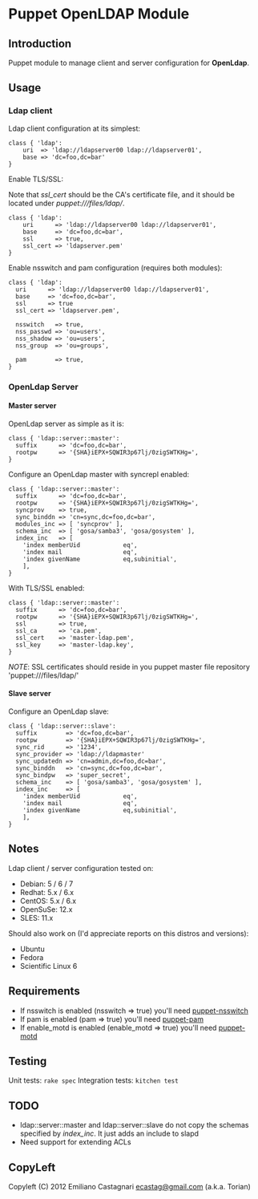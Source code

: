 Puppet OpenLDAP Module
======================

Introduction
------------

Puppet module to manage client and server configuration for
**OpenLdap**.

## Usage ##

### Ldap client ###

Ldap client configuration at its simplest:


    class { 'ldap':
    	uri  => 'ldap://ldapserver00 ldap://ldapserver01',
    	base => 'dc=foo,dc=bar'
    }


Enable TLS/SSL:

Note that *ssl_cert* should be the CA's certificate file, and
it should be located under *puppet:///files/ldap/*.

    class { 'ldap':
    	uri      => 'ldap://ldapserver00 ldap://ldapserver01',
    	base     => 'dc=foo,dc=bar',
    	ssl      => true,
    	ssl_cert => 'ldapserver.pem'
    }

Enable nsswitch and pam configuration (requires both modules):

    class { 'ldap':
      uri      => 'ldap://ldapserver00 ldap://ldapserver01',
      base     => 'dc=foo,dc=bar',
      ssl      => true
      ssl_cert => 'ldapserver.pem',

      nsswitch   => true,
      nss_passwd => 'ou=users',
      nss_shadow => 'ou=users',
      nss_group  => 'ou=groups',

      pam        => true,
    }

### OpenLdap Server ###

#### Master server ####

OpenLdap server as simple as it is:

    class { 'ldap::server::master':
      suffix      => 'dc=foo,dc=bar',
      rootpw      => '{SHA}iEPX+SQWIR3p67lj/0zigSWTKHg=',
    }

Configure an OpenLdap master with syncrepl enabled:

    class { 'ldap::server::master':
      suffix      => 'dc=foo,dc=bar',
      rootpw      => '{SHA}iEPX+SQWIR3p67lj/0zigSWTKHg=',
      syncprov    => true,
      sync_binddn => 'cn=sync,dc=foo,dc=bar',
      modules_inc => [ 'syncprov' ],
      schema_inc  => [ 'gosa/samba3', 'gosa/gosystem' ],
      index_inc   => [
        'index memberUid            eq',
        'index mail                 eq',
        'index givenName            eq,subinitial',
        ],
    }

With TLS/SSL enabled:

    class { 'ldap::server::master':
      suffix      => 'dc=foo,dc=bar',
      rootpw      => '{SHA}iEPX+SQWIR3p67lj/0zigSWTKHg=',
      ssl         => true,
      ssl_ca      => 'ca.pem',
      ssl_cert    => 'master-ldap.pem',
      ssl_key     => 'master-ldap.key',
    }

*NOTE*: SSL certificates should reside in you puppet master
file repository 'puppet:///files/ldap/'

#### Slave server ####

Configure an OpenLdap slave:

    class { 'ldap::server::slave':
      suffix        => 'dc=foo,dc=bar',
      rootpw        => '{SHA}iEPX+SQWIR3p67lj/0zigSWTKHg=',
      sync_rid      => '1234',
      sync_provider => 'ldap://ldapmaster'
      sync_updatedn => 'cn=admin,dc=foo,dc=bar',
      sync_binddn   => 'cn=sync,dc=foo,dc=bar',
      sync_bindpw   => 'super_secret',
      schema_inc    => [ 'gosa/samba3', 'gosa/gosystem' ],
      index_inc     => [
        'index memberUid            eq',
        'index mail                 eq',
        'index givenName            eq,subinitial',
        ],
    }

Notes
-----

Ldap client / server configuration tested on:

 * Debian:   5     / 6   / 7
 * Redhat:   5.x   / 6.x
 * CentOS:   5.x   / 6.x
 * OpenSuSe: 12.x
 * SLES:     11.x

Should also work on (I'd appreciate reports on this distros and versions):

 * Ubuntu
 * Fedora
 * Scientific Linux 6

Requirements
------------

 * If nsswitch is enabled (nsswitch => true) you'll need
   [puppet-nsswitch](https://github.com/torian/puppet-nsswitch.git)
 * If pam is enabled (pam => true) you'll need
   [puppet-pam](https://github.com/torian/puppet-pam.git)
 * If enable_motd is enabled (enable_motd => true) you'll need
   [puppet-motd](https://github.com/torian/puppet-motd.git)

Testing
-------

Unit tests: `rake spec`
Integration tests: `kitchen test`

TODO
----

 * ldap::server::master and ldap::server::slave do not copy
   the schemas specified by *index_inc*. It just adds an include to slapd
 * Need support for extending ACLs

CopyLeft
---------

Copyleft (C) 2012 Emiliano Castagnari <ecastag@gmail.com> (a.k.a. Torian)

